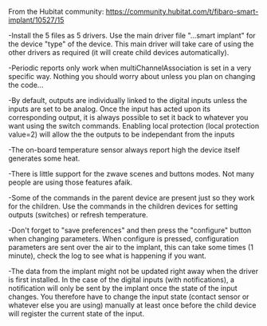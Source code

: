 From the Hubitat community: https://community.hubitat.com/t/fibaro-smart-implant/10527/15

-Install the 5 files as 5 drivers. Use the main driver file "...smart implant" for the device "type" of the device. 
 This main driver will take care of using the other drivers as required (it will create child devices automatically).
 
-Periodic reports only work when multiChannelAssociation is set in a very specific way. Nothing you should worry about 
 unless you plan on changing the code...
 
-By default, outputs are individually linked to the digital inputs unless the inputs are set to be analog. Once the input 
 has acted upon its corresponding output, it is always possible to set it back to whatever you want using the switch commands.
 Enabling local protection (local protection value=2) will allow the the outputs to be independant from the inputs

-The on-board temperature sensor always report high the device itself generates some heat.

-There is little support for the zwave scenes and buttons modes. Not many people are using those features afaik.

-Some of the commands in the parent device are present just so they work for the children. Use the commands in the 
 children devices for setting outputs (switches) or refresh temperature.

-Don't forget to "save preferences" and then press the "configure" button when changing parameters. When configure is pressed, 
 configuration parameters are sent over the air to the implant, this can take some times (1 minute), check the log to see 
 what is happening if you want.
 
-The data from the implant might not be updated right away when the driver is first installed. In the case of the digital
 inputs (with notifications), a notification will only be sent by the implant once the state of the input changes. You therefore 
 have to change the input state (contact sensor or whatever else you are using) manually at least once before the child device will 
 register the current state of the input.
